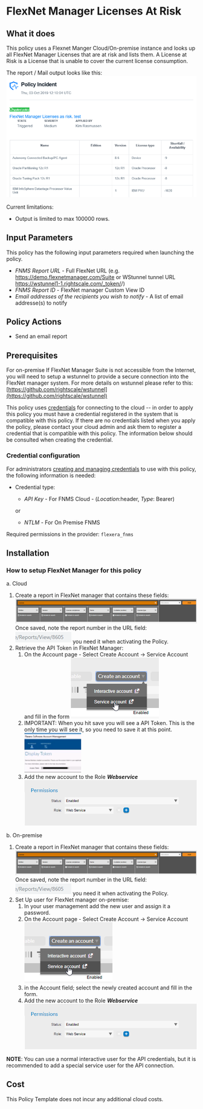 # FlexNet Manager Licenses At Risk

## What it does

This policy uses a Flexnet Manger Cloud/On-premise instance and looks up all FlexNet Manager Licenses that are at risk and lists them. A License at Risk is a License that is unable to cover the current license consumption.

The report / Mail output looks like this:
![Alt text][emailoutput]

Current limitations:

- Output is limited to max 100000 rows.

## Input Parameters

This policy has the following input parameters required when launching the policy.

- *FNMS Report URL* - Full FlexNet URL (e.g. <https://demo.flexnetmanager.com/Suite>  or WStunnel tunnel URL https://wstunnel1-1.rightscale.com/_token/<token>/)
- *FNMS Report ID* - FlexNet manager Custom View ID
- *Email addresses of the recipients you wish to notify* - A list of email addresse(s) to notify

## Policy Actions

- Send an email report

## Prerequisites

For on-premise If FlexNet Manager Suite is not accessible from the Internet, you will need to setup a wstunnel to provide a secure connection into the FlexNet manager system.  For more details on wstunnel please refer to this: [https://github.com/rightscale/wstunnel](https://github.com/rightscale/wstunnel)

This policy uses [credentials](https://docs.rightscale.com/policies/users/guides/credential_management.html) for connecting to the cloud -- in order to apply this policy you must have a credential registered in the system that is compatible with this policy. If there are no credentials listed when you apply the policy, please contact your cloud admin and ask them to register a credential that is compatible with this policy. The information below should be consulted when creating the credential.

### Credential configuration

For administrators [creating and managing credentials](https://docs.rightscale.com/policies/users/guides/credential_management.html) to use with this policy, the following information is needed:

- Credential type:

  - *API Key* - For FNMS Cloud  -  (*Location*:header, *Type*: Bearer)

  or
  - *NTLM* - For On Premise FNMS

Required permissions in the provider: `flexera_fnms`

## Installation

### How to setup FlexNet Manager for this policy

a. Cloud

1. Create a report in FlexNet manager that contains these fields:![Alt text][FNMSCloudInstanceReport]Once saved, note the report number in the URL field:![Alt text][ReportNumber] you need it when activating the Policy.
1. Retrieve the API Token in FlexNet Manager:
    1. On the Account page - Select Create Account -> Service Account and fill in the form ![Alt text][CreateServeceAccount]
    1. IMPORTANT: When you hit save you will see a API Token. This is the only time you will see it, so you need to save it at this point. ![Alt text][APIToken]
    1. Add the new account to the Role ___Webservice___ ![Alt text][WebServiceRole]

b. On-premise

1. Create a report in FlexNet manager that contains these fields:![Alt text][FNMSCloudInstanceReport]Once saved, note the report number in the URL field:![Alt text][ReportNumber] you need it when activating the Policy.
1. Set Up user for FlexNet manager on-premise:
    1. In your user management add the new user and assign it a password.
    1. On the Account page - Select Create Account -> Service Account ![Alt text][CreateServeceAccount]
    1. in the Account field; select the newly created account and fill in the form.
    1. Add the new account to the Role ___Webservice___ ![Alt text][WebServiceRole]

__NOTE__: You can use a normal interactive user for the API credentials, but it is recommended to add a special service user for the API connection.

## Cost

This Policy Template does not incur any additional cloud costs.

<!-- Image referances -->
[emailoutput]: images/MailOutput_FNMSLicense.png "email output"
[APIToken]: images/APIToken.png "APIToken"
[CreateServeceAccount]: images/CreateServeceAccount.png "Create Service Account"
[FNMSCloudInstanceReport]: images/FNMSCloudInstanceReport.png "FNMS Cloud Instance Report"
[ReportNumber]: images/ReportNumber.png "ReportNumber"
[WebServiceRole]: images/WebServiceRole.png "WebServiceRole"
